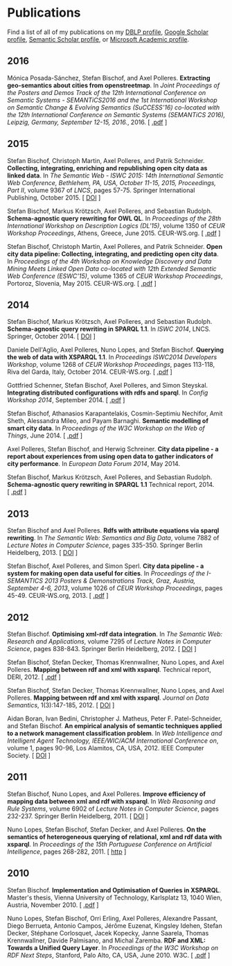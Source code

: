 Publications
============

Find a list of all of my publications on my [DBLP profile](http://www.informatik.uni-trier.de/~ley/pers/hd/b/Bischof_0002:Stefan.html), [Google Scholar profile](http://scholar.google.com/citations?user=U8wSrHwAAAAJ), [Semantic Scholar profile](https://www.semanticscholar.org/author/Stefan-Bischof/1957042), or [Microsoft Academic profile](https://academic.microsoft.com/#/detail/2191577688).

2016
----

 Mónica Posada-Sánchez,
Stefan Bischof, and Axel Polleres. **Extracting geo-semantics about cities
from openstreetmap**. In *Joint Proceedings of the Posters and Demos Track
of the 12th International Conference on Semantic Systems - SEMANTiCS2016
and the 1st International Workshop on Semantic Change & Evolving
Semantics (SuCCESS'16) co-located with the 12th International Conference
on Semantic Systems (SEMANTiCS 2016), Leipzig, Germany, September 12-15,
2016.*, 2016. \[ [.pdf](http://ceur-ws.org/Vol-1695/paper39.pdf) \]

2015
----

 Stefan Bischof, Christoph Martin,
Axel Polleres, and Patrik Schneider. **Collecting, integrating, enriching
and republishing open city data as linked data**. In *The Semantic Web -
ISWC 2015: 14th International Semantic Web Conference, Bethlehem, PA,
USA, October 11-15, 2015, Proceedings, Part II*, volume 9367 of *LNCS*,
pages 57-75. Springer International Publishing, October 2015.
\[ [DOI](http://dx.doi.org/10.1007/978-3-319-25010-6_4) \]

 Stefan Bischof, Markus Krötzsch,
Axel Polleres, and Sebastian Rudolph. **Schema-agnostic query rewriting
for OWL QL**. In *Proceedings of the 28th International Workshop on
Description Logics (DL'15)*, volume 1350 of *CEUR Workshop Proceedings*,
Athens, Greece, June 2015. CEUR-WS.org.
\[ [.pdf](http://ceur-ws.org/Vol-1350/paper-12.pdf) \]

 Stefan Bischof, Christoph Martin,
Axel Polleres, and Patrik Schneider. **Open city data pipeline:
Collecting, integrating, and predicting open city data**. In *Proceedings
of the 4th Workshop on Knowledge Discovery and Data Mining Meets Linked
Open Data co-located with 12th Extended Semantic Web Conference
(ESWC'15)*, volume 1365 of *CEUR Workshop Proceedings*, Portoroz,
Slovenia, May 2015. CEUR-WS.org.
\[ [.pdf](http://ceur-ws.org/Vol-1365/paper3.pdf) \]

2014
----

 Stefan Bischof, Markus Krötzsch,
Axel Polleres, and Sebastian Rudolph. **Schema-agnostic query rewriting in
SPARQL 1.1**. In *ISWC 2014*, LNCS. Springer, October 2014.
\[ [DOI](http://dx.doi.org/10.1007/978-3-319-11964-9_37) \]

 Daniele Dell'Aglio, Axel Polleres,
Nuno Lopes, and Stefan Bischof. **Querying the web of data with XSPARQL
1.1**. In *Proceedings ISWC2014 Developers Workshop*, volume 1268 of *CEUR
Workshop Proceedings*, pages 113-118, Riva del Garda, Italy, October
2014. CEUR-WS.org. \[ [.pdf](http://ceur-ws.org/Vol-1268/paper19.pdf) \]

 Gottfried Schenner, Stefan Bischof,
Axel Polleres, and Simon Steyskal. **Integrating distributed
configurations with rdfs and sparql**. In *Config Workshop 2014*,
September 2014.
\[ [.pdf](http://ceur-ws.org/Vol-1220/02_confws2014_submission_3.pdf) \]

 Stefan Bischof, Athanasios
Karapantelakis, Cosmin-Septimiu Nechifor, Amit Sheth, Alessandra Mileo,
and Payam Barnaghi. **Semantic modelling of smart city data**. In
*Proceedings of the W3C Workshop on the Web of Things*, June 2014.
\[ [.pdf](http://www.w3.org/2014/02/wot/papers/karapantelakis.pdf) \]

 Axel Polleres, Stefan Bischof, and
Herwig Schreiner. **City data pipeline - a report about experiences from
using open data to gather indicators of city performance**. In *European
Data Forum 2014*, May 2014.

 Stefan Bischof, Markus Krötzsch,
Axel Polleres, and Sebastian Rudolph. **Schema-agnostic query rewriting in
SPARQL 1.1** Technical report, 2014.
\[ [.pdf](http://stefanbischof.at/publications/iswc14/tr.pdf) \]

2013
----

 Stefan Bischof and Axel Polleres. **Rdfs with
attribute equations via sparql rewriting**. In *The Semantic Web:
Semantics and Big Data*, volume 7882 of *Lecture Notes in Computer
Science*, pages 335-350. Springer Berlin Heidelberg, 2013.
\[ [DOI](http://dx.doi.org/10.1007/978-3-642-38288-8_23) \]

 Stefan Bischof, Axel Polleres, and Simon
Sperl. **City data pipeline - a system for making open data useful for
cities**. In *Proceedings of the I-SEMANTICS 2013 Posters & Demonstrations
Track, Graz, Austria, September 4-6, 2013*, volume 1026 of *CEUR
Workshop Proceedings*, pages 45-49. CEUR-WS.org, 2013.
\[ [.pdf](http://ceur-ws.org/Vol-1026/paper10.pdf) \]

2012
----

 Stefan Bischof. **Optimising xml-rdf data integration**. In
*The Semantic Web: Research and Applications*, volume 7295 of *Lecture
Notes in Computer Science*, pages 838-843. Springer Berlin Heidelberg,
2012. \[ [DOI](http://dx.doi.org/10.1007/978-3-642-30284-8_67) \]

 Stefan Bischof, Stefan Decker,
Thomas Krennwallner, Nuno Lopes, and Axel Polleres. **Mapping between rdf
and xml with xsparql**. Technical report, DERI, 2012.
\[ [.pdf](http://www.deri.ie/fileadmin/documents/DERI-TR-2011-04-04.pdf) \]

 Stefan Bischof, Stefan Decker,
Thomas Krennwallner, Nuno Lopes, and Axel Polleres. **Mapping between rdf
and xml with xsparql**. *Journal on Data Semantics*, 1(3):147-185, 2012.
\[ [DOI](http://dx.doi.org/10.1007/s13740-012-0008-7) \]

 Aidan Boran, Ivan Bedini, Christopher J.
Matheus, Peter F. Patel-Schneider, and Stefan Bischof. **An empirical
analysis of semantic techniques applied to a network management
classification problem**. In *Web Intelligence and Intelligent Agent
Technology, IEEE/WIC/ACM International Conference on*, volume 1, pages
90-96, Los Alamitos, CA, USA, 2012. IEEE Computer Society.
\[ [DOI](http://doi.ieeecomputersociety.org/10.1109/WI-IAT.2012.177) \]

2011
----

 Stefan Bischof, Nuno Lopes, and Axel
Polleres. **Improve efficiency of mapping data between xml and rdf with
xsparql**. In *Web Reasoning and Rule Systems*, volume 6902 of *Lecture
Notes in Computer Science*, pages 232-237. Springer Berlin Heidelberg,
2011. \[ [DOI](http://dx.doi.org/10.1007/978-3-642-23580-1_17) \]

 Nuno Lopes, Stefan Bischof, Stefan
Decker, and Axel Polleres. **On the semantics of heterogeneous querying of
relational, xml and rdf data with xsparql**. In *Proceedings of the 15th
Portuguese Conference on Artificial Intelligence*, pages 268-282, 2011.
\[ [http](http://epia2011.appia.pt/LinkClick.aspx?fileticket=4KQ-90gB-BU%3D&tabid=562) \]

2010
----

 Stefan Bischof. **Implementation and Optimisation of
Queries in XSPARQL**. Master's thesis, Vienna University of Technology,
Karlsplatz 13, 1040 Wien, Austria, November 2010.
\[ [.pdf](http://stefanbischof.at/masterthesis/thesis.pdf) \]

 Nuno Lopes, Stefan Bischof, Orri Erling,
Axel Polleres, Alexandre Passant, Diego Berrueta, Antonio Campos, Jérôme
Euzenat, Kingsley Idehen, Stefan Decker, Stéphane Corlosquet, Jacek
Kopecky, Janne Saarela, Thomas Krennwallner, Davide Palmisano, and
Michal Zaremba. **RDF and XML: Towards a Unified Query Layer**. In
*Proceedings of the W3C Workshop on RDF Next Steps*, Stanford, Palo
Alto, CA, USA, June 2010. W3C.
\[ [.pdf](http://www.w3.org/2009/12/rdf-ws/papers/ws10.pdf) \]
